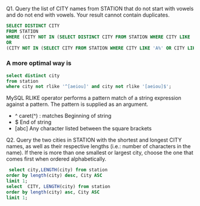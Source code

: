 Q1. Query the list of CITY names from STATION that do not start with vowels and do not end with vowels. Your result cannot contain duplicates.

```SQL
SELECT DISTINCT CITY 
FROM STATION 
WHERE (CITY NOT IN (SELECT DISTINCT CITY FROM STATION WHERE CITY LIKE '%a' OR CITY LIKE '%e' OR CITY LIKE '%i' OR CITY LIKE '%o' OR CITY LIKE '%u'))
OR 
(CITY NOT IN (SELECT CITY FROM STATION WHERE CITY LIKE 'A%' OR CITY LIKE 'E%' OR CITY LIKE 'I%' OR CITY LIKE 'O%' OR CITY LIKE 'U%'));
```
### A more optimal way is 

```SQL
select distinct city 
from station 
where city not rlike '^[aeiou]' and city not rlike '[aeiou]$';
```
MySQL RLIKE operator performs a pattern match of a string expression against a pattern. The pattern is supplied as an argument.
* ^	caret(^) : matches Beginning of string
* $	End of string
* [abc]	Any character listed between the square brackets

Q2. Query the two cities in STATION with the shortest and longest CITY names, as well as their respective lengths (i.e.: number of characters in the name). If there is more than one smallest or largest city, choose the one that comes first when ordered alphabetically.

```SQL
 select city,LENGTH(city) from station 
order by length(city) desc, City ASC 
limit 1;
select  CITY, LENGTH(city) from station 
order by length(city) asc, City ASC
limit 1;
```
